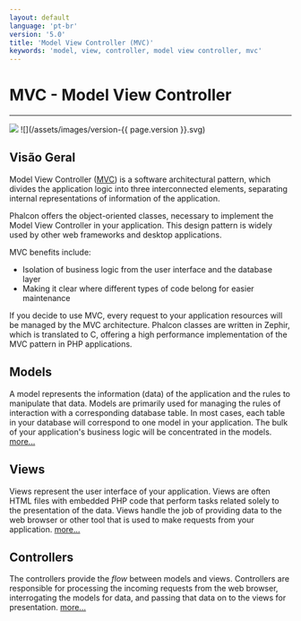 ```yaml
---
layout: default
language: 'pt-br'
version: '5.0'
title: 'Model View Controller (MVC)'
keywords: 'model, view, controller, model view controller, mvc'
---
```


# MVC - Model View Controller
- - -
![](/assets/images/document-status-under-review-red.svg) ![](/assets/images/version-{{ page.version }}.svg)

## Visão Geral
Model View Controller ([MVC][wiki-mvc]) is a software architectural pattern, which divides the application logic into three interconnected elements, separating internal representations of information of the application.

Phalcon offers the object-oriented classes, necessary to implement the Model View Controller in your application. This design pattern is widely used by other web frameworks and desktop applications.

MVC benefits include:

* Isolation of business logic from the user interface and the database layer
* Making it clear where different types of code belong for easier maintenance

If you decide to use MVC, every request to your application resources will be managed by the MVC architecture. Phalcon classes are written in Zephir, which is translated to C, offering a high performance implementation of the MVC pattern in PHP applications.

## Models
A model represents the information (data) of the application and the rules to manipulate that data. Models are primarily used for managing the rules of interaction with a corresponding database table. In most cases, each table in your database will correspond to one model in your application. The bulk of your application's business logic will be concentrated in the models. [more...](db-models)

## Views
Views represent the user interface of your application. Views are often HTML files with embedded PHP code that perform tasks related solely to the presentation of the data. Views handle the job of providing data to the web browser or other tool that is used to make requests from your application. [more...](views)

## Controllers
The controllers provide the _flow_ between models and views. Controllers are responsible for processing the incoming requests from the web browser, interrogating the models for data, and passing that data on to the views for presentation. [more...](controllers)

[wiki-mvc]: https://en.wikipedia.org/wiki/Model–view–controller

